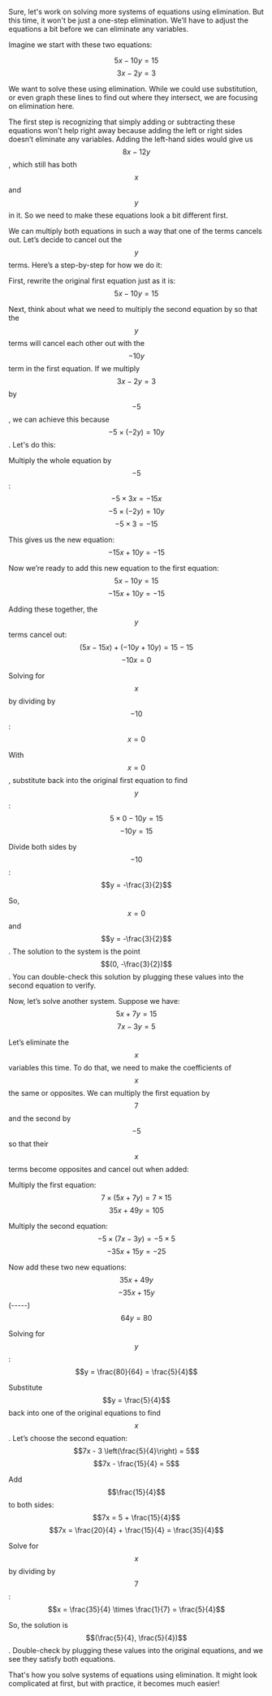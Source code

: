 Sure, let's work on solving more systems of equations using elimination. But this time, it won't be just a one-step elimination. We’ll have to adjust the equations a bit before we can eliminate any variables.

Imagine we start with these two equations:

$$5x - 10y = 15$$
$$3x - 2y = 3$$

We want to solve these using elimination. While we could use substitution, or even graph these lines to find out where they intersect, we are focusing on elimination here.

The first step is recognizing that simply adding or subtracting these equations won't help right away because adding the left or right sides doesn’t eliminate any variables. Adding the left-hand sides would give us $$8x - 12y$$, which still has both $$x$$ and $$y$$ in it. So we need to make these equations look a bit different first.

We can multiply both equations in such a way that one of the terms cancels out. Let’s decide to cancel out the $$y$$ terms. Here’s a step-by-step for how we do it:

First, rewrite the original first equation just as it is:
$$5x - 10y = 15$$

Next, think about what we need to multiply the second equation by so that the $$y$$ terms will cancel each other out with the $$-10y$$ term in the first equation. If we multiply $$3x - 2y = 3$$ by $$-5$$, we can achieve this because $$-5 \times (-2y) = 10y$$. Let's do this:

Multiply the whole equation by $$-5$$:
$$-5 \times 3x = -15x$$
$$-5 \times (-2y) = 10y$$
$$-5 \times 3 = -15$$

This gives us the new equation:
$$-15x + 10y = -15$$

Now we’re ready to add this new equation to the first equation:
$$5x - 10y = 15$$
$$-15x + 10y = -15$$

Adding these together, the $$y$$ terms cancel out:
$$(5x - 15x) + (-10y + 10y) = 15 - 15$$
$$-10x = 0$$

Solving for $$x$$ by dividing by $$-10$$:
$$x = 0$$

With $$x = 0$$, substitute back into the original first equation to find $$y$$:
$$5 \times 0 - 10y = 15$$
$$-10y = 15$$

Divide both sides by $$-10$$:
$$y = -\frac{3}{2}$$

So, $$x = 0$$ and $$y = -\frac{3}{2}$$. The solution to the system is the point $$(0, -\frac{3}{2})$$. You can double-check this solution by plugging these values into the second equation to verify.

Now, let’s solve another system. Suppose we have:
$$5x + 7y = 15$$
$$7x - 3y = 5$$

Let’s eliminate the $$x$$ variables this time. To do that, we need to make the coefficients of $$x$$ the same or opposites. We can multiply the first equation by $$7$$ and the second by $$-5$$ so that their $$x$$ terms become opposites and cancel out when added:

Multiply the first equation:
$$7 \times (5x + 7y) = 7 \times 15$$
$$35x + 49y = 105$$

Multiply the second equation:
$$-5 \times (7x - 3y) = -5 \times 5$$
$$-35x + 15y = -25$$

Now add these two new equations:
$$35x + 49y$$
$$-35x + 15y$$
\(-----\)
$$64y = 80$$

Solving for $$y$$:
$$y = \frac{80}{64} = \frac{5}{4}$$

Substitute $$y = \frac{5}{4}$$ back into one of the original equations to find $$x$$. Let’s choose the second equation:
$$7x - 3 \left(\frac{5}{4}\right) = 5$$
$$7x - \frac{15}{4} = 5$$

Add $$\frac{15}{4}$$ to both sides:
$$7x = 5 + \frac{15}{4}$$
$$7x = \frac{20}{4} + \frac{15}{4} = \frac{35}{4}$$

Solve for $$x$$ by dividing by $$7$$:
$$x = \frac{35}{4} \times \frac{1}{7} = \frac{5}{4}$$

So, the solution is $$(\frac{5}{4}, \frac{5}{4})$$. Double-check by plugging these values into the original equations, and we see they satisfy both equations.

That's how you solve systems of equations using elimination. It might look complicated at first, but with practice, it becomes much easier!